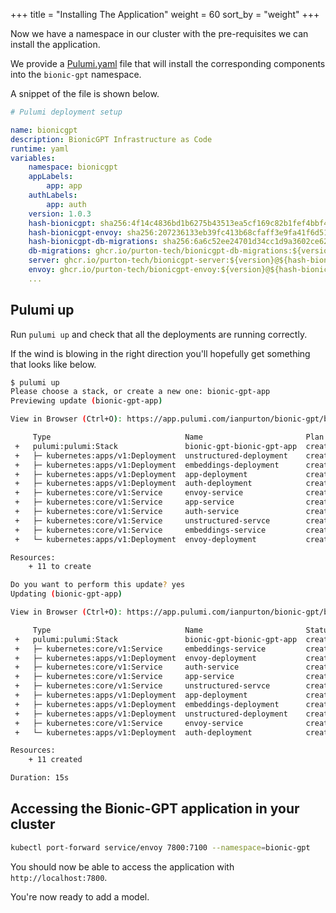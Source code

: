 +++
title = "Installing The Application"
weight = 60
sort_by = "weight"
+++

Now we have a namespace in our cluster with the pre-requisites we can install the application.

We provide a [Pulumi.yaml](https://github.com/bionic-gpt/bionic-gpt/blob/main/Pulumi.yaml) file that will install the corresponding components into the `bionic-gpt` namespace.

A snippet of the file is shown below.

```yml
# Pulumi deployment setup

name: bionicgpt
description: BionicGPT Infrastructure as Code
runtime: yaml
variables:
    namespace: bionicgpt
    appLabels:
        app: app
    authLabels:
        app: auth
    version: 1.0.3
    hash-bionicgpt: sha256:4f14c4836bd1b6275b43513ea5cf169c82b1fef4bbf478905ce0a2f2eff7a234
    hash-bionicgpt-envoy: sha256:207236133eb39fc413b68cfaff3e9fa41f6d5137de40aad83fded694ba678eda
    hash-bionicgpt-db-migrations: sha256:6a6c52ee24701d34cc1d9a3602ce62cc22be8ee69bd099a861de4578807df2ae
    db-migrations: ghcr.io/purton-tech/bionicgpt-db-migrations:${version}@${hash-bionicgpt-db-migrations}
    server: ghcr.io/purton-tech/bionicgpt-server:${version}@${hash-bionicgpt}
    envoy: ghcr.io/purton-tech/bionicgpt-envoy:${version}@${hash-bionicgpt-envoy}
    ...
```

## Pulumi up

Run `pulumi up` and check that all the deployments are running correctly.

If the wind is blowing in the right direction you'll hopefully get something that looks like below.

```sh
$ pulumi up
Please choose a stack, or create a new one: bionic-gpt-app
Previewing update (bionic-gpt-app)

View in Browser (Ctrl+O): https://app.pulumi.com/ianpurton/bionic-gpt/bionic-gpt-app/previews/...

     Type                              Name                       Plan       
 +   pulumi:pulumi:Stack               bionic-gpt-bionic-gpt-app  create     
 +   ├─ kubernetes:apps/v1:Deployment  unstructured-deployment    create     
 +   ├─ kubernetes:apps/v1:Deployment  embeddings-deployment      create     
 +   ├─ kubernetes:apps/v1:Deployment  app-deployment             create     
 +   ├─ kubernetes:apps/v1:Deployment  auth-deployment            create     
 +   ├─ kubernetes:core/v1:Service     envoy-service              create     
 +   ├─ kubernetes:core/v1:Service     app-service                create     
 +   ├─ kubernetes:core/v1:Service     auth-service               create     
 +   ├─ kubernetes:core/v1:Service     unstructured-servce        create     
 +   ├─ kubernetes:core/v1:Service     embeddings-service         create     
 +   └─ kubernetes:apps/v1:Deployment  envoy-deployment           create     

Resources:
    + 11 to create

Do you want to perform this update? yes
Updating (bionic-gpt-app)

View in Browser (Ctrl+O): https://app.pulumi.com/ianpurton/bionic-gpt/bionic-gpt-app/updates/12

     Type                              Name                       Status              
 +   pulumi:pulumi:Stack               bionic-gpt-bionic-gpt-app  created (0.58s)     
 +   ├─ kubernetes:core/v1:Service     embeddings-service         created (10s)       
 +   ├─ kubernetes:apps/v1:Deployment  envoy-deployment           created (1s)        
 +   ├─ kubernetes:core/v1:Service     auth-service               created (10s)       
 +   ├─ kubernetes:core/v1:Service     app-service                created (11s)       
 +   ├─ kubernetes:core/v1:Service     unstructured-servce        created (11s)       
 +   ├─ kubernetes:apps/v1:Deployment  app-deployment             created (4s)        
 +   ├─ kubernetes:apps/v1:Deployment  embeddings-deployment      created (3s)        
 +   ├─ kubernetes:apps/v1:Deployment  unstructured-deployment    created (4s)        
 +   ├─ kubernetes:core/v1:Service     envoy-service              created (12s)       
 +   └─ kubernetes:apps/v1:Deployment  auth-deployment            created (5s)        

Resources:
    + 11 created

Duration: 15s
```

## Accessing the Bionic-GPT application in your cluster

```sh
kubectl port-forward service/envoy 7800:7100 --namespace=bionic-gpt
```

You should now be able to access the application with `http://localhost:7800`.

You're now ready to add a model.